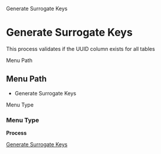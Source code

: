 
Generate Surrogate Keys
# Generate Surrogate Keys


This process validates if the UUID column exists for all tables

Menu Path
## Menu Path



- Generate Surrogate Keys

Menu Type
### Menu Type

**Process**


[Generate Surrogate Keys](../../process-ad_table-generate-surrogate-keys.md)